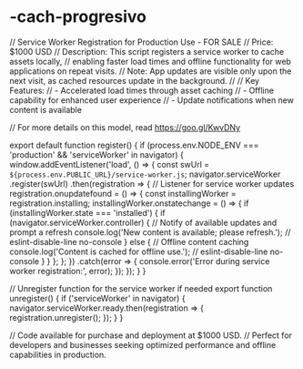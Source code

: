 # -cach-progresivo 
// Service Worker Registration for Production Use - FOR SALE
// Price: $1000 USD
// Description: This script registers a service worker to cache assets locally,
// enabling faster load times and offline functionality for web applications on repeat visits.
// Note: App updates are visible only upon the next visit, as cached resources update in the background.
//
// Key Features:
// - Accelerated load times through asset caching
// - Offline capability for enhanced user experience
// - Update notifications when new content is available

// For more details on this model, read https://goo.gl/KwvDNy

export default function register() {
  if (process.env.NODE_ENV === 'production' && 'serviceWorker' in navigator) {
    window.addEventListener('load', () => {
      const swUrl = `${process.env.PUBLIC_URL}/service-worker.js`;
      navigator.serviceWorker
        .register(swUrl)
        .then(registration => {
          // Listener for service worker updates
          registration.onupdatefound = () => {
            const installingWorker = registration.installing;
            installingWorker.onstatechange = () => {
              if (installingWorker.state === 'installed') {
                if (navigator.serviceWorker.controller) {
                  // Notify of available updates and prompt a refresh
                  console.log('New content is available; please refresh.'); // eslint-disable-line no-console
                } else {
                  // Offline content caching
                  console.log('Content is cached for offline use.'); // eslint-disable-line no-console
                }
              }
            };
          };
        })
        .catch(error => {
          console.error('Error during service worker registration:', error);
        });
    });
  }
}

// Unregister function for the service worker if needed
export function unregister() {
  if ('serviceWorker' in navigator) {
    navigator.serviceWorker.ready.then(registration => {
      registration.unregister();
    });
  }
}

// Code available for purchase and deployment at $1000 USD.
// Perfect for developers and businesses seeking optimized performance and offline capabilities in production.
